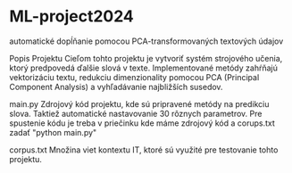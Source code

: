 # ML-project2024
automatické dopĺňanie pomocou PCA-transformovaných textových údajov

Popis Projektu
Cieľom tohto projektu je vytvoriť systém strojového učenia, ktorý predpovedá ďalšie slová v texte. Implementované metódy zahŕňajú vektorizáciu textu, redukciu dimenzionality pomocou PCA (Principal Component Analysis) a vyhľadávanie najbližších susedov.

main.py
Zdrojový kód projektu, kde sú pripravené metódy na predikciu slova. Taktiež automatické nastavovanie 30 rôznych parametrov. Pre spustenie kódu je treba v priečinku kde máme zdrojový kód a corups.txt zadať
"python main.py"

corpus.txt
Množina viet kontextu IT, ktoré sú využité pre testovanie tohto projektu.
